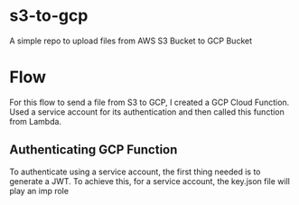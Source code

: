 # s3-to-gcp
A simple repo to upload files from AWS S3 Bucket to GCP Bucket

# Flow
For this flow to send a file from S3 to GCP, I created a GCP Cloud Function. Used a service account for its authentication and then called this function from Lambda.

## Authenticating GCP Function
To authenticate using a service account, the first thing needed is to generate a JWT. To achieve this, for a service account, the key.json file will play an imp role
